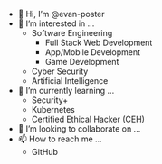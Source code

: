 - 👋 Hi, I’m @evan-poster
- 👀 I’m interested in ...
  - Software Engineering
    - Full Stack Web Development
    - App/Mobile Development
    - Game Development
  - Cyber Security
  - Artificial Intelligence
- 🌱 I’m currently learning ...
  - Security+
  - Kubernetes
  - Certified Ethical Hacker (CEH)
- 💞️ I’m looking to collaborate on ...
- 📫 How to reach me ...
  - GitHub

<!---
evan-poster/evan-poster is a ✨ special ✨ repository because its `README.md` (this file) appears on your GitHub profile.
You can click the Preview link to take a look at your changes.
--->
